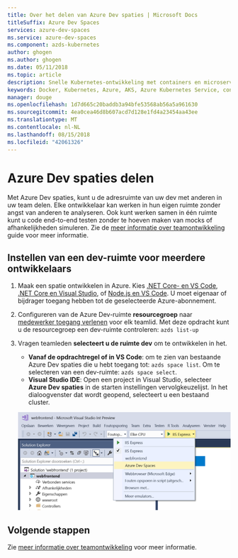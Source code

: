 ```yaml
---
title: Over het delen van Azure Dev spaties | Microsoft Docs
titleSuffix: Azure Dev Spaces
services: azure-dev-spaces
ms.service: azure-dev-spaces
ms.component: azds-kubernetes
author: ghogen
ms.author: ghogen
ms.date: 05/11/2018
ms.topic: article
description: Snelle Kubernetes-ontwikkeling met containers en microservices in Azure
keywords: Docker, Kubernetes, Azure, AKS, Azure Kubernetes Service, containers
manager: douge
ms.openlocfilehash: 1d7d665c20baddb3a94bfe53568ab56a5a961630
ms.sourcegitcommit: 4ea0cea46d8b607acd7d128e1fd4a23454aa43ee
ms.translationtype: MT
ms.contentlocale: nl-NL
ms.lasthandoff: 08/15/2018
ms.locfileid: "42061326"
---
```

# <a name="share-azure-dev-spaces"></a>Azure Dev spaties delen

Met Azure Dev spaties, kunt u de adresruimte van uw dev met anderen in uw team delen. Elke ontwikkelaar kan werken in hun eigen ruimte zonder angst van anderen te analyseren. Ook kunt werken samen in één ruimte kunt u code end-to-end testen zonder te hoeven maken van mocks of afhankelijkheden simuleren. Zie de [meer informatie over teamontwikkeling](../team-development-nodejs.md) guide voor meer informatie.

## <a name="set-up-a-dev-space-for-multiple-developers"></a>Instellen van een dev-ruimte voor meerdere ontwikkelaars

1. Maak een spatie ontwikkelen in Azure. Kies [.NET Core- en VS Code](../get-started-netcore.md), [.NET Core en Visual Studio](../get-started-netcore-visualstudio.md), of [Node.js en VS Code](../get-started-nodejs.md). U moet eigenaar of bijdrager toegang hebben tot de geselecteerde Azure-abonnement.
1. Configureren van de Azure Dev-ruimte **resourcegroep** naar [medewerker toegang verlenen](/azure/active-directory/role-based-access-control-configure) voor elk teamlid. Met deze opdracht kunt u de resourcegroep een dev-ruimte controleren: `azds list-up`
1. Vragen teamleden **selecteert u de ruimte dev** om te ontwikkelen in het.
     * **Vanaf de opdrachtregel of in VS Code**: om te zien van bestaande Azure Dev spaties die u hebt toegang tot: `azds space list`. Om te selecteren van een dev-ruimte: `azds space select`.
     * **Visual Studio IDE**: Open een project in Visual Studio, selecteer **Azure Dev spaties** in de starten instellingen vervolgkeuzelijst. In het dialoogvenster dat wordt geopend, selecteert u een bestaand cluster.

    ![Visual Studio starten instellingen vervolgkeuzelijst](../media/get-started-netcore-visualstudio/LaunchSettings.png)

## <a name="next-steps"></a>Volgende stappen

Zie [meer informatie over teamontwikkeling](../team-development-nodejs.md) voor meer informatie.